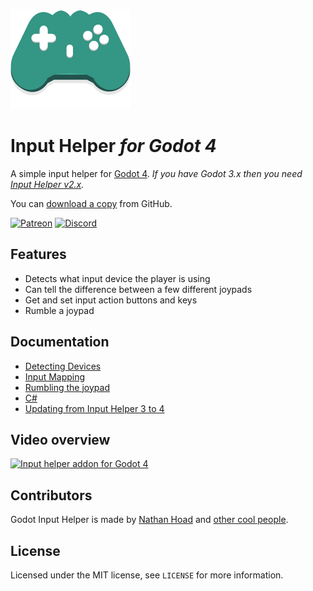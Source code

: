 ![Logo](docs/logo.svg)

# Input Helper _for Godot 4_

A simple input helper for [Godot 4](https://godotengine.org/). _If you have Godot 3.x then you need [Input Helper v2.x](https://github.com/nathanhoad/godot_input_helper/tree/v2.x)._

You can [download a copy](https://github.com/nathanhoad/godot_input_helper/archive/refs/heads/main.zip) from GitHub.

[![Patreon](https://img.shields.io/badge/Patreon-Become%20a%20patron-%23f1465a?style=for-the-badge)](https://www.patreon.com/nathanhoad) [![Discord](https://img.shields.io/discord/945920743915524176?label=discord&logo=discord&logoColor=%23fff&style=for-the-badge)](https://discord.gg/zwBVQdJchX)

## Features

- Detects what input device the player is using
- Can tell the difference between a few different joypads
- Get and set input action buttons and keys
- Rumble a joypad

## Documentation

- [Detecting Devices](docs/Devices.md)
- [Input Mapping](docs/Mapping.md)
- [Rumbling the joypad](docs/Rumbling.md)
- [C#](docs/CSharp.md)
- [Updating from Input Helper 3 to 4](3To4.md)

## Video overview

[![Input helper addon for Godot 4](docs/input-helper-addon-thumb.png)](https://youtu.be/PGy07Q6vHcU)

## Contributors

Godot Input Helper is made by [Nathan Hoad](https://nathanhoad.net) and [other cool people](https://github.com/nathanhoad/godot_input_helper/graphs/contributors).

## License

Licensed under the MIT license, see `LICENSE` for more information.
